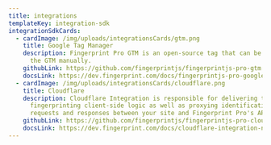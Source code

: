 ```yaml
---
title: integrations
templateKey: integration-sdk
integrationSdkCards:
  - cardImage: /img/uploads/integrationsCards/gtm.png
    title: Google Tag Manager
    description: Fingerprint Pro GTM is an open-source tag that can be imported to
      the GTM manually.
    githubLink: https://github.com/fingerprintjs/fingerprintjs-pro-gtm
    docsLink: https://dev.fingerprint.com/docs/fingerprintjs-pro-google-tag-manager
  - cardImage: /img/uploads/integrationsCards/cloudflare.png
    title: Cloudflare
    description: Cloudflare Integration is responsible for delivering the latest
      fingerprinting client-side logic as well as proxying identification
      requests and responses between your site and Fingerprint Pro's API.
    githubLink: https://github.com/fingerprintjs/fingerprintjs-pro-cloudflare-worker
    docsLink: https://dev.fingerprint.com/docs/cloudflare-integration-new-accounts
---
```

